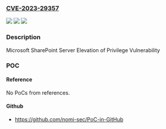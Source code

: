 ### [CVE-2023-29357](https://cve.mitre.org/cgi-bin/cvename.cgi?name=CVE-2023-29357)
![](https://img.shields.io/static/v1?label=Product&message=Microsoft%20SharePoint%20Server%202019&color=blue)
![](https://img.shields.io/static/v1?label=Version&message=16.0.0%3C%2016.0.10399.20005%20&color=brighgreen)
![](https://img.shields.io/static/v1?label=Vulnerability&message=Elevation%20of%20Privilege&color=brighgreen)

### Description

Microsoft SharePoint Server Elevation of Privilege Vulnerability

### POC

#### Reference
No PoCs from references.

#### Github
- https://github.com/nomi-sec/PoC-in-GitHub

